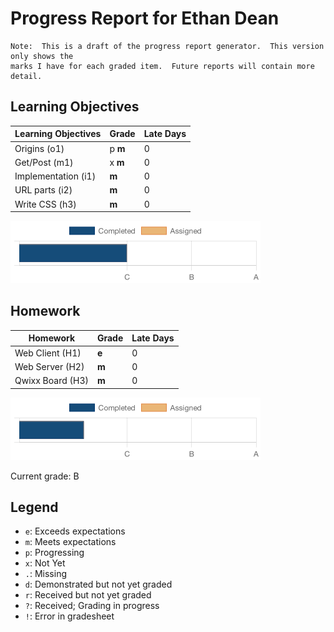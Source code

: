 # Progress Report for Ethan Dean
    Note:  This is a draft of the progress report generator.  This version only shows the
    marks I have for each graded item.  Future reports will contain more detail.
## Learning Objectives
|Learning Objectives|Grade|Late Days|
|------|-------|-------|
|Origins (o1)|p **m**|0|
|Get/Post (m1)|x **m**|0|
|Implementation (i1)|**m**|0|
|URL parts (i2)|**m**|0|
|Write CSS (h3)|**m**|0|

![Learning Objectives](LearningObjectives.png)
## Homework
|Homework|Grade|Late Days|
|------|-------|-------|
|Web Client (H1)|**e**|0|
|Web Server (H2)|**m**|0|
|Qwixx Board (H3)|**m**|0|

![Homework](Homework.png)

Current grade:  B

## Legend 
* `e`: Exceeds expectations
* `m`: Meets expectations
* `p`: Progressing
* `x`: Not Yet
* `.`: Missing
* `d`: Demonstrated but not yet graded
* `r`: Received but not yet graded
* `?`: Received; Grading in progress
* `!`: Error in gradesheet

